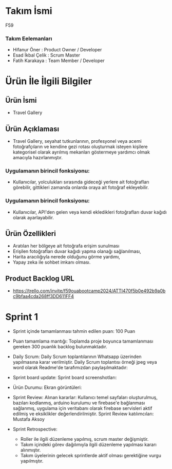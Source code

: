 # Takım İsmi

F59

### Takım Eelemanları
  - Hifanur Öner : Product Owner / Developer
  - Esad İkbal Çelik : Scrum Master
  - Fatih Karakaya : Team Member / Developer
  
 
# Ürün İle İlgili Bilgiler

## Ürün İsmi

   - Travel Gallery

## Ürün Açıklaması

   - Travel Gallery, seyahat tutkunlarının, profesyonel veya acemi fotoğrafçıların ve kendine gezi rotası oluşturmak isteyen kişilere kategorisel olarak ayrılmış mekanları göstermeye yardımcı olmak amacıyla hazırlanmıştır.

### Uygulamanın birincil fonksiyonu:

   - Kullanıcılar, yolculukları sırasında gideceği yerlere ait fotoğrafları görebilir, gittikleri zamanda onlarda oraya ait fotoğraf ekleyebilir.

### Uygulamanın birincil fonksiyonu:

   - Kullanıcılar, API'den gelen veya kendi ekledikleri fotoğrafları duvar kağıdı olarak ayarlayabilir.
     
## Ürün Özellikleri

   - Aratılan her bölgeye ait fotoğrafa erişim sunulması
   - Erişilen fotoğrafları duvar kağıdı yapma olanağı sağlanılması,
   - Harita aracılığıyla nerede olduğunu görme yardımı,
   - Yapay zeka ile sohbet imkanı olması.

## Product Backlog URL

   - https://trello.com/invite/f59ouabootcamp2024/ATTI470f5b0e492b9a0bc9bfaa4cda268ff3DD611FF4

# Sprint 1

   - Sprint içinde tamamlanması tahmin edilen puan: 100 Puan

   - Puan tamamlama mantığı: Toplamda proje boyunca tamamlanması gereken 300 puanlık backlog bulunmaktadır.

   - Daily Scrum: Daily Scrum toplantılarının Whatsapp üzerinden yapılmasına karar verilmiştir. Daily Scrum toplantısı örneği jpeg veya word olarak Readme'de tarafımızdan paylaşılmaktadır:

    
   - Sprint board update: Sprint board screenshotları:
     

   - Ürün Durumu: Ekran görüntüleri:

   - Sprint Review: Alınan kararlar: Kullanıcı temel sayfaları oluşturulmuş, bazıları kodlanmış, arduino kurulumu ve firebase'e bağlanması sağlanmış, uygulama için veritabanı olarak firebase servisleri aktif edilmiş ve eksiklikler değerlendirilmiştir. Sprint Review katılımcıları: Mustafa Aksoy

   - Sprint Retrospective:

       - Roller ile ilgili düzenleme yapılmış, scrum master değişmiştir.
       - Takım içindeki görev dağılımıyla ilgili düzenleme yapılması kararı alınmıştır.
       - Takım üyelerinin gelecek sprintlerde aktif olması gerektiğine vurgu yapılmıştır.


